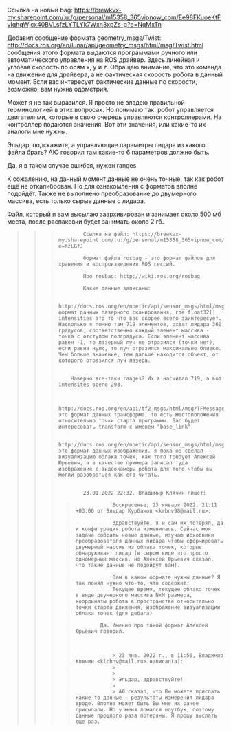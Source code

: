 Ссылка на новый bag: 
    https://brewkvx-my.sharepoint.com/:u:/g/personal/m15358_365vipnow_com/Ee98FKuoeKtFvIqhqWjcx40BVLsfzLYTLYk7Wxn3xpZs-g?e=NqMxTn

Добавил сообщение формата geometry_msgs/Twist: 
    http://docs.ros.org/en/lunar/api/geometry_msgs/html/msg/Twist.html сообщения этого формата выдаются программами ручного или автоматического управления на ROS драйвер. Здесь линейная и угловая скорость по осям x, y и z. Обращаю внимание, что это команда на движение для драйвера, а не фактическая скорость робота в данный момент.  Если вас интересует фактические данные по скорости, возможно, вам нужна одометрия.

Может я не так выразился. Я просто не владею правильной терминологией в этих вопросах. Но понимаю так: робот управляется двигателями, которые в свою очередь управляются контроллерами. На контроллер подаются значения. Вот эти значения, или какие-то их аналоги мне нужны.      

Эльдар, подскажите, а управляющие параметры лидара из какого файла брать? АЮ говорил там какие-то 6 параметров должно быть.

Да, я в таком случае ошибся, нужен ranges

К сожалению, на данный момент данные не очень точные, так как робот ещё не откалиброван. Но для ознакомления с форматов вполне подойдёт. Также не выполнено преобразование до двумерного массива, есть только сырые данные с лидара.

Файл, который я вам высылаю заархивирован и занимает около 500 мб места, после распаковки будет занимать около 2 гб.
>>>
>>>             Ссылка на файл: https://brewkvx-my.sharepoint.com/:u:/g/personal/m15358_365vipnow_com/EXdHzIQVms5KnMs5efDWhycBSbiTepgHhCHuxFjYMMVEhA?e=KzLGfJ
>>>
>>>             Формат файла rosbag - это формат файлов для хранения и воспроизведения ROS сессий.
>>>
>>>             Про rosbag: http://wiki.ros.org/rosbag
>>>
>>>             Какие данные записаны:
>>>
>>>             http://docs.ros.org/en/noetic/api/sensor_msgs/html/msg/LaserScan.html формат данных лазерного сканирования, где float32[] intensities это то что вас скорее всего заинтересует. Насколько я помню там 719 элементов, охват лидара 360 градусов, соответственно каждый элемент массива - точка с отступом полградуса. Если элемент массива равен -1, то лазерный луч не отразился (точки нет), если равна нулю, то луч отразился максимально близко. Чем больше значение, тем дальше находится объект, от которого отразился луч лазера.
>>>
>>>          
>>>         Наверно все-таки ranges? Их я насчитал 719, а вот intensites всего 293.
>>>          
>>>
>>>             http://docs.ros.org/en/api/tf2_msgs/html/msg/TFMessage.html это формат данных трансформа, то есть местоположения относительно точки старта программы. Вас будет интересовать transform с именем "base_link"
>>>
>>>             http://docs.ros.org/en/noetic/api/sensor_msgs/html/msg/Image.html это формат данных изображения. я пока не сделал визуализацию облака точек, как того требует Алексей Юрьевич, а в качестве примера записал туда изображение с видеокамеры робота для того чтобы вы могли разобраться как его читать.
>>>
>>>              
>>>             23.01.2022 22:32, Владимир Клячин пишет:
>>>>
>>>>
>>>>              
>>>>
>>>>                 Воскресенье, 23 января 2022, 21:11 +03:00 от Эльдар Курбанов <krbnv98@mail.ru>:
>>>>                  
>>>>                 Здравствуйте, я и сам их потерял, да и конфигурация робота изменилась. Сейчас моя задача собрать новые данные, изучаю исходники преобразователя данных лидара чтобы сформировать двумерный массив из облака точек, которые обнаруживает лидар (в сыром виде это просто одномерный массив, но Алексей Юрьевич сказал, что такие данные не подойдут вам).
>>>>
>>>>                 Вам в каком формате нужны данные? Я так понял нужно что-то, что содержит:
>>>>                 Текущее время, текущее облако точек в виде двумерного массива NxN размера, координаты робота в пространстве относительно точки старта движения, изображение визуализации облака точек (для дебага)
>>>>
>>>>             Да. Именно про такой формат Алексей Юрьевич говорил.
>>>>              
>>>>
>>>>                  
>>>>                 > 23 янв. 2022 г., в 11:56, Владимир Клячин <klchnv@mail.ru> написал(а):
>>>>                 >
>>>>                 >
>>>>                 > Эльдар, здравствуйте!
>>>>                 >
>>>>                 > АЮ сказал, что Вы можете прислать какие-то данные — результаты измерения лидара вроде. Вполне может быть Вы мне их ранее присылали. Но у меня ломался ноутбук, поэтому данные прошлого раза потеряны. Я прошу выслать еще раз.
